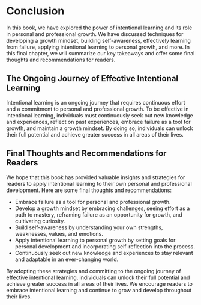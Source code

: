 Conclusion
==========

In this book, we have explored the power of intentional learning and its role in personal and professional growth. We have discussed techniques for developing a growth mindset, building self-awareness, effectively learning from failure, applying intentional learning to personal growth, and more. In this final chapter, we will summarize our key takeaways and offer some final thoughts and recommendations for readers.

The Ongoing Journey of Effective Intentional Learning
-----------------------------------------------------

Intentional learning is an ongoing journey that requires continuous effort and a commitment to personal and professional growth. To be effective in intentional learning, individuals must continuously seek out new knowledge and experiences, reflect on past experiences, embrace failure as a tool for growth, and maintain a growth mindset. By doing so, individuals can unlock their full potential and achieve greater success in all areas of their lives.

Final Thoughts and Recommendations for Readers
----------------------------------------------

We hope that this book has provided valuable insights and strategies for readers to apply intentional learning to their own personal and professional development. Here are some final thoughts and recommendations:

* Embrace failure as a tool for personal and professional growth.
* Develop a growth mindset by embracing challenges, seeing effort as a path to mastery, reframing failure as an opportunity for growth, and cultivating curiosity.
* Build self-awareness by understanding your own strengths, weaknesses, values, and emotions.
* Apply intentional learning to personal growth by setting goals for personal development and incorporating self-reflection into the process.
* Continuously seek out new knowledge and experiences to stay relevant and adaptable in an ever-changing world.

By adopting these strategies and committing to the ongoing journey of effective intentional learning, individuals can unlock their full potential and achieve greater success in all areas of their lives. We encourage readers to embrace intentional learning and continue to grow and develop throughout their lives.
